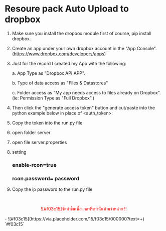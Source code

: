 # Resoure pack Auto Upload to dropbox

1. Make sure you install the dropbox module first of course, pip install dropbox.

2. Create an app under your own dropbox account in the "App Console". (https://www.dropbox.com/developers/apps)

3. Just for the record I created my App with the following:

    a. App Type as "Dropbox API APP".

    b. Type of data access as "Files & Datastores"

    c. Folder access as "My app needs access to files already on Dropbox". (ie: Permission Type as "Full Dropbox".)

4. Then click the "generate access token" button and cut/paste into the python example below in place of <auth_token>:

5. Copy the token into the run.py file

6. open folder server 

7. open file server.properties

8. setting 
   ### enable-rcon=true
   ### rcon.password= password
9. Copy the ip password to the run.py file

<br>
<p align="center">
    <span style="color:red;">![#f03c15]จัดทำขึ้นเพื่อแจกฟรีเท่านั่นห้ามจำหน่าย !!</span></p>
- ![#f03c15](https://via.placeholder.com/15/f03c15/000000?text=+) `#f03c15`
